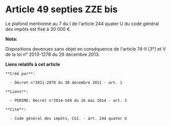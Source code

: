 # Article 49 septies ZZE bis

Le plafond mentionné au 7 du I de l'article 244 quater U du code général des impôts est fixé à 30 000 €.

**Nota:**

Dispositions devenues sans objet en conséquence de l'article 74-II [3°] et V de la loi n° 2013-1278 du 29 décembre 2013.

**Liens relatifs à cet article**

	**Créé par**:

	  - Décret n°2011-2070 du 30 décembre 2011 - art. 1

	**Liens**:

	  - PERIME: Décret n°2014-549 du 26 mai 2014 - art. 3

	**Cite**:

	  - Code général des impôts, CGI. - art. 244 quater U
